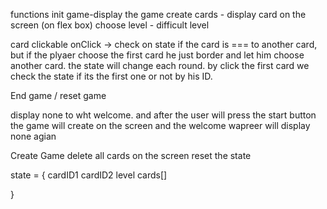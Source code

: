 functions
init game-display the game
create cards - display card on the screen (on flex box)
choose level - difficult level

card clickable onClick -> check on state if the card is === to another card, but if the plyaer choose the first card he just border and let him choose another card. the state will change each round. by click the first card we check the state if its the first one or not by his ID.

End game / reset game

display none to wht welcome. and after the user will press the start button the game will create on the screen and the welcome wapreer will display none agian

Create Game
delete all cards on the screen
reset the state

state = {
cardID1
cardID2
level
cards[]

}
